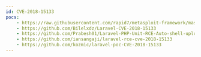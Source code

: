 ```yaml
---
id: CVE-2018-15133
pocs:
    - https://raw.githubusercontent.com/rapid7/metasploit-framework/master/modules/exploits/unix/http/laravel_token_unserialize_exec.rb
    - https://github.com/Bilelxdz/Laravel-CVE-2018-15133
    - https://github.com/Prabesh01/Laravel-PHP-Unit-RCE-Auto-shell-uploader
    - https://github.com/iansangaji/laravel-rce-cve-2018-15133
    - https://github.com/kozmic/laravel-poc-CVE-2018-15133
---
```

